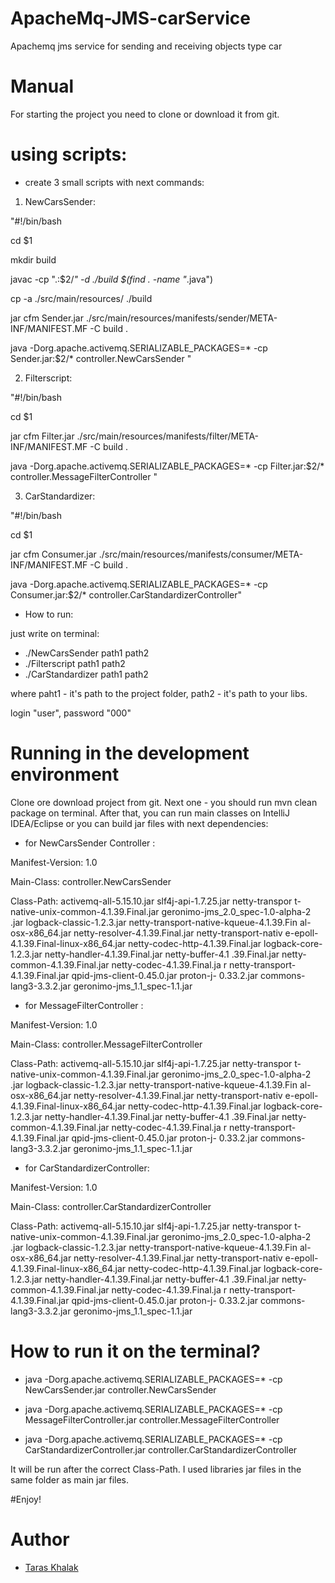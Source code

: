 # ApacheMq-JMS-carService
Apachemq jms service for sending and receiving objects type car

# Manual

For starting the project you need to clone or download it from git.

# using scripts:
 * create 3 small scripts with next commands:
 1) NewCarsSender:
 
 "#!/bin/bash
 
 cd $1
 
 mkdir build
 
 javac -cp ".:$2/*" -d ./build $(find . -name "*.java")
 
 cp -a ./src/main/resources/ ./build
 
 jar cfm Sender.jar ./src/main/resources/manifests/sender/META-INF/MANIFEST.MF -C build .
 
 java -Dorg.apache.activemq.SERIALIZABLE_PACKAGES=* -cp Sender.jar:$2/* controller.NewCarsSender
 "
 
 2) Filterscript:
 
 "#!/bin/bash
 
  cd $1
  
  jar cfm Filter.jar ./src/main/resources/manifests/filter/META-INF/MANIFEST.MF -C build .
  
  java -Dorg.apache.activemq.SERIALIZABLE_PACKAGES=* -cp Filter.jar:$2/* controller.MessageFilterController "

 3) CarStandardizer:
 
 "#!/bin/bash
 
  cd $1
  
  jar cfm Consumer.jar ./src/main/resources/manifests/consumer/META-INF/MANIFEST.MF -C build .
  
  java -Dorg.apache.activemq.SERIALIZABLE_PACKAGES=* -cp Consumer.jar:$2/* controller.CarStandardizerController"
  
  * How to run:
  
  just write on terminal: 
   * ./NewCarsSender path1 path2
   * ./Filterscript path1 path2
   * ./CarStandardizer path1 path2
   
   where paht1 - it's path to the project folder, path2 - it's path to your libs.
   
   login "user", password "000"
   
# Running in the development environment

Clone ore download project from git.
Next one - you should run mvn clean package on terminal.
After that, you can run main classes on IntelliJ IDEA/Eclipse or you can build jar files with next  dependencies:

* for NewCarsSender Controller :

Manifest-Version: 1.0

Main-Class: controller.NewCarsSender

Class-Path: activemq-all-5.15.10.jar slf4j-api-1.7.25.jar netty-transpor
  t-native-unix-common-4.1.39.Final.jar geronimo-jms_2.0_spec-1.0-alpha-2
  .jar logback-classic-1.2.3.jar netty-transport-native-kqueue-4.1.39.Fin
  al-osx-x86_64.jar netty-resolver-4.1.39.Final.jar netty-transport-nativ
  e-epoll-4.1.39.Final-linux-x86_64.jar netty-codec-http-4.1.39.Final.jar
   logback-core-1.2.3.jar netty-handler-4.1.39.Final.jar netty-buffer-4.1
  .39.Final.jar netty-common-4.1.39.Final.jar netty-codec-4.1.39.Final.ja
  r netty-transport-4.1.39.Final.jar qpid-jms-client-0.45.0.jar proton-j-
  0.33.2.jar commons-lang3-3.3.2.jar geronimo-jms_1.1_spec-1.1.jar
  
  * for MessageFilterController :

Manifest-Version: 1.0

Main-Class: controller.MessageFilterController

Class-Path: activemq-all-5.15.10.jar slf4j-api-1.7.25.jar netty-transpor
   t-native-unix-common-4.1.39.Final.jar geronimo-jms_2.0_spec-1.0-alpha-2
   .jar logback-classic-1.2.3.jar netty-transport-native-kqueue-4.1.39.Fin
   al-osx-x86_64.jar netty-resolver-4.1.39.Final.jar netty-transport-nativ
   e-epoll-4.1.39.Final-linux-x86_64.jar netty-codec-http-4.1.39.Final.jar
    logback-core-1.2.3.jar netty-handler-4.1.39.Final.jar netty-buffer-4.1
   .39.Final.jar netty-common-4.1.39.Final.jar netty-codec-4.1.39.Final.ja
   r netty-transport-4.1.39.Final.jar qpid-jms-client-0.45.0.jar proton-j-
   0.33.2.jar commons-lang3-3.3.2.jar geronimo-jms_1.1_spec-1.1.jar
   
   * for CarStandardizerController:
   
   Manifest-Version: 1.0
   
  
   Main-Class: controller.CarStandardizerController
   
   Class-Path: activemq-all-5.15.10.jar slf4j-api-1.7.25.jar netty-transpor
    t-native-unix-common-4.1.39.Final.jar geronimo-jms_2.0_spec-1.0-alpha-2
    .jar logback-classic-1.2.3.jar netty-transport-native-kqueue-4.1.39.Fin
    al-osx-x86_64.jar netty-resolver-4.1.39.Final.jar netty-transport-nativ
    e-epoll-4.1.39.Final-linux-x86_64.jar netty-codec-http-4.1.39.Final.jar
     logback-core-1.2.3.jar netty-handler-4.1.39.Final.jar netty-buffer-4.1
    .39.Final.jar netty-common-4.1.39.Final.jar netty-codec-4.1.39.Final.ja
    r netty-transport-4.1.39.Final.jar qpid-jms-client-0.45.0.jar proton-j-
    0.33.2.jar commons-lang3-3.3.2.jar geronimo-jms_1.1_spec-1.1.jar
    
# How to run it on the terminal?

* java -Dorg.apache.activemq.SERIALIZABLE_PACKAGES=* -cp NewCarsSender.jar controller.NewCarsSender

* java -Dorg.apache.activemq.SERIALIZABLE_PACKAGES=* -cp MessageFilterController.jar controller.MessageFilterController

* java -Dorg.apache.activemq.SERIALIZABLE_PACKAGES=* -cp CarStandardizerController.jar controller.CarStandardizerController

 
 It will be run after the correct Class-Path.
 I used libraries jar files in the same folder as main jar files.
 
  #Enjoy!
 
 # <a name="author"></a>Author
 * [Taras Khalak](https://github.com/tarasulo)